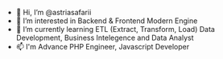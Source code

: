 - 👋 Hi, I’m @astriasafarii
- 👀 I’m interested in Backend & Frontend Modern Engine
- 🌱 I’m currently learning ETL (Extract, Transform, Load) Data Development, Business Intelegence and Data Analyst
- 📫 I'm Advance PHP Engineer, Javascript Developer

<!---
astriasafarii/astriasafarii is a ✨ special ✨ repository because its `README.md` (this file) appears on your GitHub profile.
You can click the Preview link to take a look at your changes.
--->
